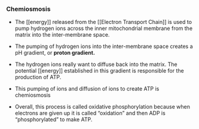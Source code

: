 ### Chemiosmosis

*   The [[energy]] released from the [[Electron Transport Chain]] is used to pump hydrogen ions across the inner mitochondrial membrane from the matrix into the inter-membrane space.
    
*   The pumping of hydrogen ions into the inter-membrane space creates a pH gradient, or **proton gradient.**
    
*   The hydrogen ions really want to diffuse back into the matrix. The potential [[energy]] established in this gradient is responsible for the production of ATP.
    
*   This pumping of ions and diffusion of ions to create ATP is chemiosmosis
    
*   Overall, this process is called oxidative phosphorylation because when electrons are given up it is called “oxidation” and then ADP is “phosphorylated” to make ATP.